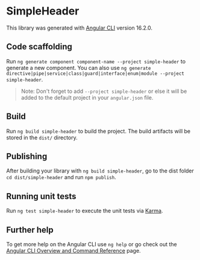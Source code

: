 # SimpleHeader

This library was generated with [Angular CLI](https://github.com/angular/angular-cli) version 16.2.0.

## Code scaffolding

Run `ng generate component component-name --project simple-header` to generate a new component. You can also use `ng generate directive|pipe|service|class|guard|interface|enum|module --project simple-header`.
> Note: Don't forget to add `--project simple-header` or else it will be added to the default project in your `angular.json` file. 

## Build

Run `ng build simple-header` to build the project. The build artifacts will be stored in the `dist/` directory.

## Publishing

After building your library with `ng build simple-header`, go to the dist folder `cd dist/simple-header` and run `npm publish`.

## Running unit tests

Run `ng test simple-header` to execute the unit tests via [Karma](https://karma-runner.github.io).

## Further help

To get more help on the Angular CLI use `ng help` or go check out the [Angular CLI Overview and Command Reference](https://angular.io/cli) page.
